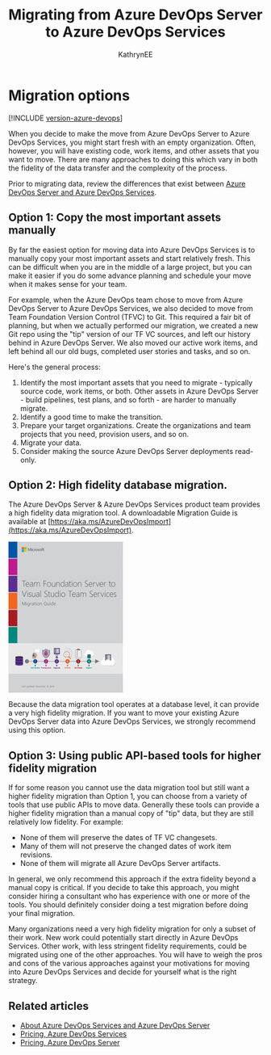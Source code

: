 ﻿---
title: Migrating from Azure DevOps Server to Azure DevOps Services
titleSuffix: Azure DevOps
description: Learn about migrating from Azure DevOps Server to Azure DevOps Services
ms.prod: devops
ms.topic: conceptual
ms.technology: devops-migrate
ms.assetid: 3D20B6AC-E8A8-4A6D-B9D8-68ED2F5E0E8D
ms.manager: mijacobs
ms.author: kaelli
author: KathrynEE
ms.date: 06/22/2017
monikerRange: '>= tfs-2013'
---


# Migration options

[!INCLUDE [version-azure-devops](includes/version-azure-devops.md)]

When you decide to make the move from Azure DevOps Server to Azure DevOps Services, you might start fresh with an empty organization. Often, however,
you will have existing code, work items, and other assets that you want to move. There are many approaches to doing this
which vary in both the fidelity of the data transfer and the complexity of the process.

Prior to migrating data, review the differences that exist between [Azure DevOps Server and Azure DevOps Services](../user-guide/about-azure-devops-services-tfs.md).

## Option 1: Copy the most important assets manually

By far the easiest option for moving data into Azure DevOps Services is to manually copy your most important assets and start relatively fresh. 
This can be difficult when you are in the middle of a large project, but you can make it easier if you do some advance planning
and schedule your move when it makes sense for your team.

For example, when the Azure DevOps team chose to move from Azure DevOps Server to Azure DevOps Services, we also decided to 
move from Team Foundation Version Control (TFVC) to Git. This required a fair bit of planning, but when we actually
performed our migration, we created a new Git repo using the "tip" version of our TF VC sources, and left our history
behind in Azure DevOps Server. We also moved our active work items, and left behind all our old bugs, completed user stories and tasks,
and so on.

Here's the general process:

1.	Identify the most important assets that you need to migrate - typically source code, work items, or both. Other assets in Azure DevOps Server - 
build pipelines, test plans, and so forth - are harder to manually migrate. 
2.	Identify a good time to make the transition.
3.	Prepare your target organizations. Create the organizations and team projects that you need, provision users, and so on.
4.	Migrate your data.
5.	Consider making the source Azure DevOps Server deployments read-only. 

## Option 2: High fidelity database migration.

The Azure DevOps Server & Azure DevOps Services product team provides a high fidelity data migration tool. A downloadable Migration
Guide is available at [https://aka.ms/AzureDevOpsImport](https://aka.ms/AzureDevOpsImport). 

<a href="https://aka.ms/AzureDevOpsImport">
<img alt="Migration Guide" src="media/migration-import/VSTSMigrationGuideCover-227x300.png" align="middle" />
</a>

Because the data migration tool operates at a database level, it can provide a very high fidelity migration. 
If you want to move your existing Azure DevOps Server data into Azure DevOps Services, we strongly recommend using this option.

## Option 3: Using public API-based tools for higher fidelity migration

If for some reason you cannot use the data migration tool but still want a higher fidelity migration than
Option 1, you can choose from a variety of tools that use public APIs to move data. Generally these tools can provide
a higher fidelity migration than a manual copy of "tip" data, but they are still relatively low fidelity. For example:

- None of them will preserve the dates of TF VC changesets.
- Many of them will not preserve the changed dates of work item revisions.
- None of them will migrate all Azure DevOps Server artifacts.

In general, we only recommend this approach if the extra fidelity beyond a manual copy is critical. If you decide to
take this approach, you might consider hiring a consultant who has experience with one or more of the tools. 
You should definitely consider doing a test migration before doing your final migration.

Many organizations need a very high fidelity migration for only a subset of their work. New work could 
potentially start directly in Azure DevOps Services. Other work, with less stringent fidelity requirements, 
could be migrated using one of the other approaches. You will have to weigh the pros and cons of the 
various approaches against your motivations for moving into Azure DevOps Services and decide for yourself what 
is the right strategy.


## Related articles

- [About Azure DevOps Services and Azure DevOps Server](../user-guide/about-azure-devops-services-tfs.md)  
- [Pricing, Azure DevOps Services](https://azure.microsoft.com/pricing/details/devops/azure-devops-services/)
- [Pricing, Azure DevOps Server](https://visualstudio.microsoft.com/team-services/tfs-pricing/)

<!---
*(c) 2016 Microsoft Corporation. All rights reserved. This document is
provided "as-is." Information and views expressed in this document,
including URL and other Internet Web site references, may change without
notice. You bear the risk of using it.*

*This document does not provide you with any legal rights to any
intellectual property in any Microsoft product. You may copy and use
this document for your internal, reference purposes.*
--> 


